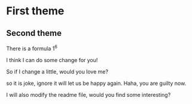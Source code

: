 # First theme
## Second theme 
There is a formula 
$1^6$

I think I can do some change for you!


So if I change a little, would you love me?


so it is joke, ignore it will let us be happy again.
Haha, you are guilty now.

I will also modify the readme file, would you find some interesting?

